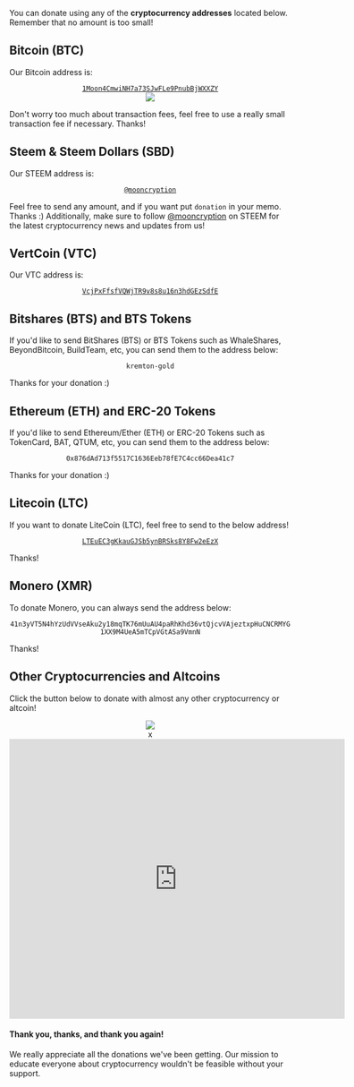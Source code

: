 You can donate using any of the **cryptocurrency addresses** located below. Remember that no amount is too small!

## Bitcoin (BTC) 
Our Bitcoin address is:
<center><a href="https://blockchain.info/payment_request?address=1Moon4CmwiNH7a73SJwFLe9PnubBjWXXZY&message=Donation+:)"><code>1Moon4CmwiNH7a73SJwFLe9PnubBjWXXZY</code></a><br><img src="https://steemitimages.com/DQmYnK2cGqrP1wN6xUj218EcRVWw9S4P8rdrBxjXDVFKtGR/gMibVWgVylONcNZ_H6uCPknpbXCP3XETAYxd7Kh7XeQiFjRiXQ3YeE_3NS0iJ3zcoBf-eoruFtz9htiq9E--8xfrfsRObngadp1dWl7mnJfs0lEOmA%3Dw371.png" /></center>

Don't worry too much about transaction fees, feel free to use a really small transaction fee if necessary. Thanks!

## Steem & Steem Dollars (SBD)
Our STEEM address is:
<center><a href="https://steemit.com/@mooncryption"><code>@mooncryption</code></a></center>

Feel free to send any amount, and if you want put `donation` in your memo. Thanks :)
Additionally, make sure to follow [@mooncryption](https://steemit.com/@mooncryption) on STEEM for the latest cryptocurrency news and updates from us!

## VertCoin (VTC)
Our VTC address is:
<center><a href="https://bchain.info/VTC/addr/VcjPxFfsfVQWjTR9v8s8u16n3hdGEzSdfE"><code>VcjPxFfsfVQWjTR9v8s8u16n3hdGEzSdfE</code></a></center>

## Bitshares (BTS) and BTS Tokens
If you'd like to send BitShares (BTS) or BTS Tokens such as WhaleShares, BeyondBitcoin, BuildTeam, etc, you can send them to the address below:
<center><code>kremton-gold</code></center>

Thanks for your donation :)

## Ethereum (ETH) and ERC-20 Tokens
If you'd like to send Ethereum/Ether (ETH) or ERC-20 Tokens such as TokenCard, BAT, QTUM, etc, you can send them to the address below:
<center><code>0x876dAd713f5517C1636Eeb78fE7C4cc66Dea41c7</code></center>

Thanks for your donation :)

## Litecoin (LTC) 
If you want to donate LiteCoin (LTC), feel free to send to the below address!
<center><a href="https://live.blockcypher.com/ltc/address/LTEuEC3gKkauGJSb5ynBRSks8Y8Fw2eEzX/"><code>LTEuEC3gKkauGJSb5ynBRSks8Y8Fw2eEzX</code></a></center>

Thanks!

## Monero (XMR)
To donate Monero, you can always send the address below:
<center><code>41n3yVT5N4hYzUdVVseAku2y18mqTK76mUuAU4paRhKhd36vtQjcvVAjeztxpHuCNCRMYG1XX9M4UeA5mTCpVGtASa9VmnN</code></center>

Thanks!

## Other Cryptocurrencies and Altcoins
Click the button below to donate with almost any other cryptocurrency or altcoin! 

<center><link rel="stylesheet" href="https://changelly.com/widget.css"/>
<a id="changellyButton" href="https://changelly.com/widget/v1?auth=email&from=ETH&to=BTC&merchant_id=ac4e6c1e3891&address=1Moon4CmwiNH7a73SJwFLe9PnubBjWXXZY&amount=1&ref_id=ac4e6c1e3891&color=00afff" target="_blank">
<img src="https://changelly.com/pay_button.png" />
</a>
<div id="changellyModal">
<div class="changellyModal-content">
<span class="changellyModal-close">x</span>
<iframe
src="https://changelly.com/widget/v1?auth=email&from=ETH&to=BTC&merchant_id=ac4e6c1e3891&address=1Moon4CmwiNH7a73SJwFLe9PnubBjWXXZY&amount=1&ref_id=ac4e6c1e3891&color=00afff"
width="600"
height="500"
class="changelly"
scrolling="no"
style="overflow-y: hidden; border: none"
>
Can't load widget
</iframe>
</div>
<script type="text/javascript">
var changellyModal = document.getElementById('changellyModal');
var changellyButton = document.getElementById('changellyButton');
var changellyCloseButton = document.getElementsByClassName('changellyModal-close')[0];
changellyCloseButton.onclick = function() {
changellyModal.style.display = 'none';
};

changellyButton.onclick = function widgetClick(e) {
e.preventDefault();
changellyModal.style.display = 'block';
};
</script>
</div></center>
      
#### Thank you, thanks, and thank you again!
We really appreciate all the donations we've been getting. Our mission to educate everyone about cryptocurrency wouldn't be feasible without your support.
